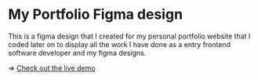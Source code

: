 # My Portfolio Figma design 

This is a figma design that I created for my personal portfolio website that I coded later on to display all the work I have done as a entry frontend software developer and my figma designs.

=> [Check out the live demo](url)
